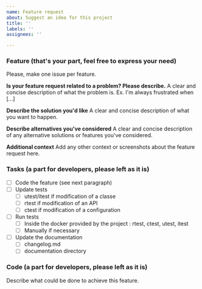 ```yaml
---
name: Feature request
about: Suggest an idea for this project
title: ''
labels: ''
assignees: ''

---
```


### Feature (that's your part, feel free to express your need)

Please, make one issue per feature. 

**Is your feature request related to a problem? Please describe.**
A clear and concise description of what the problem is. Ex. I'm always frustrated when [...]

**Describe the solution you'd like**
A clear and concise description of what you want to happen.

**Describe alternatives you've considered**
A clear and concise description of any alternative solutions or features you've considered.

**Additional context**
Add any other context or screenshots about the feature request here.


### Tasks (a part for developers, please left as it is)

- [ ] Code the feature (see next paragraph)
- [ ] Update tests 
  - [ ] utest/itest if modification of a classe
  - [ ] rtest if modification of an API 
  - [ ] ctest if modification of a configuration
- [ ] Run tests 
  - [ ] Inside the docker provided by the project : rtest, ctest, utest, itest
  - [ ] Manually if necessary
- [ ] Update the documentation 
  - [ ] changelog.md
  - [ ] documentation directory

### Code (a part for developers, please left as it is)

Describe what could be done to achieve this feature. 